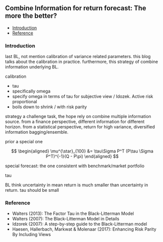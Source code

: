 #

## Combine Information for return forecast: The more the better?


- [Introduction](#introduction)
- [Reference](#ref)



### Introduction <a name="introduction"></a>


last BL, not mention calibration of variance related parameters. this blog talks about the calibration in practice. furthermore, this strategy of combine information underlying BL.


calibration

- tau
- specifically omega
- specify omega in terms of tau for subjective view / Idozek. Active risk proportional
- boils down to shrink / with risk parity


strategy a challenge task, the hope rely on combine multiple information source. from a finance perspective, different information for different horizon. from a statistical perspective, return for high variance, diversified information bagging/ensemble. 

prior a special one 


$$
\begin{aligned}
\mu^{\star}_{100} &= \tau\Sigma P^T (P\tau \Sigma P^T)^{-1}(Q - P\pi)
\end{aligned}
$$

special forecast: the one consistent with benchmark/market portfolio

tau

BL think uncertainty in mean return is much smaller than uncertainty in return. tau should be small

### Reference <a name="ref"></a>

- Walters (2013): The Factor Tau in the Black-Litterman Model
- Walters (2007): The Black-Litterman Model in Details
- Idzorek (2007): A step-by-step guide to the Black-Litterman model
- Haesen, Hallerbach, Markwat & Molenaar (2017): Enhancing Risk Parity By Including Views
